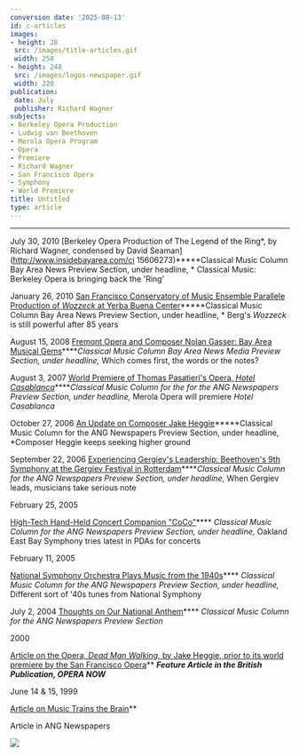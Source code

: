 ```yaml
---
conversion date: '2025-08-13'
id: c-articles
images:
- height: 28
 src: /images/title-articles.gif
 width: 250
- height: 248
 src: /images/logos-newspaper.gif
 width: 220
publication:
 date: July
 publisher: Richard Wagner
subjects:
- Berkeley Opera Production
- Ludwig van Beethoven
- Merola Opera Program
- Opera
- Premiere
- Richard Wagner
- San Francisco Opera
- Symphony
- World Premiere
title: Untitled
type: article
---
```


***

July 30, 2010
[Berkeley Opera Production of The Legend of the Ring*, by Richard Wagner, condensed by David Seaman](http://www.insidebayarea.com/ci 15606273)*****Classical Music Column Bay Area News Preview Section, under headline, *
Classical Music: Berkeley Opera is bringing back the 'Ring'

January 26, 2010
[San Francisco Conservatory of Music Ensemble Parallele Production of *Wozzeck* at Yerba Buena Center](c-art-wozzeck)*****Classical Music Column Bay Area News Preview Section, under headline, *
Berg's *Wozzeck* is still powerful after 85 years

August 15, 2008
[Fremont Opera and Composer Nolan Gasser: Bay Area Musical Gems](c-art-fremontoperagasser)*****Classical Music Column Bay Area News Media Preview Section, under headline,*
Which comes first, the words or the notes?

August 3, 2007
[World Premiere of Thomas Pasatieri's Opera, *Hotel Casablanca*](c-art-casablanca)*****Classical Music Column for the for the ANG Newspapers Preview Section, under headline,*
Merola Opera will premiere *Hotel Casablanca*

October 27, 2006
[An Update on Composer Jake Heggie](c-art-heggie)*****Classical Music Column for the ANG Newspapers Preview Section, under headline,
*Composer Heggie keeps seeking higher ground

September 22, 2006
[Experiencing Gergiev's Leadership: Beethoven's 9th Symphony at the Gergiev Festival in Rotterdam](c-art-gergiev9)*****Classical Music Column for the ANG Newspapers Preview Section, under headline,* When Gergiev leads, musicians take serious note

February 25, 2005

[High-Tech Hand-Held Concert Companion "CoCo"](c-art-coco)****
*Classical Music Column for the ANG Newspapers Preview Section, under headline,* Oakland East Bay Symphony tries latest in PDAs for concerts

February 11, 2005

[National Symphony Orchestra Plays Music from the 1940s](c-art-natlsymph)****
*Classical Music Column for the ANG Newspapers Preview Section, under headline,* Different sort of '40s tunes from National Symphony

July 2, 2004
[Thoughts on Our National Anthem](c-art-national-anthem)**** *Classical Music Column for the ANG Newspapers Preview Section*

2000

[Article on the
Opera, *Dead Man Walking,* by Jake Heggie, prior to its world premiere by the San Francisco Opera](c-articles-deadman)**
***Feature Article in the British Publication, *OPERA NOW****

June 14 & 15, 1999

[Article on Music Trains the Brain](c-art-brain)**

Article in ANG Newspapers

![](/images/logos-newspaper.gif)
